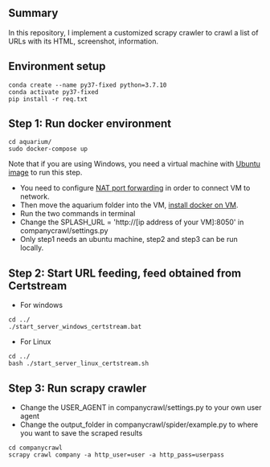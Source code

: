 ## Summary
In this repository, I implement a customized scrapy crawler to crawl a list of URLs with its HTML, screenshot, information.

## Environment setup
```
conda create --name py37-fixed python=3.7.10
conda activate py37-fixed
pip install -r req.txt
```

## Step 1: Run docker environment
```
cd aquarium/
sudo docker-compose up
```
Note that if you are using Windows, you need a virtual machine with [Ubuntu image](https://techloudgeek.com/download/image/?link=https://dlhzub60.linuxvmimages.com/) to run this step. 
- You need to configure [NAT port forwarding](https://www.virten.net/2013/03/how-to-setup-port-forwarding-in-vmware-workstation-9/) in order to connect VM to network.
- Then move the aquarium folder into the VM, [install docker on VM](https://docs.docker.com/engine/install/ubuntu/).
- Run the two commands in terminal
- Change the SPLASH_URL = 'http://[ip address of your VM]:8050' in companycrawl/settings.py 
- Only step1 needs an ubuntu machine, step2 and step3 can be run locally.

## Step 2: Start URL feeding, feed obtained from Certstream
- For windows
```
cd ../
./start_server_windows_certstream.bat
```
- For Linux
```
cd ../
bash ./start_server_linux_certstream.sh
```
## Step 3: Run scrapy crawler
- Change the USER_AGENT in companycrawl/settings.py to your own user agent
- Change the output_folder in companycrawl/spider/example.py to where you want to save the scraped results
```
cd companycrawl
scrapy crawl company -a http_user=user -a http_pass=userpass
```